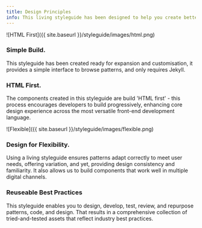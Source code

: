 ```yaml
---
title: Design Principles
info: This living styleguide has been designed to help you create better and informed experiences for all digital savvy users.
---
```


![HTML First]({{ site.baseurl }}/styleguide/images/html.png)

### Simple Build.

This styleguide has been created ready for expansion and customisation, it provides a simple interface to browse patterns, and only requires Jekyll.

### HTML First.

The components created in this styleguide are build 'HTML first' - this process encourages developers to build progressively, enhancing core design experience across the most versatile front-end development language.

![Flexible]({{ site.baseurl }}/styleguide/images/flexible.png)

### Design for Flexibility.

Using a living styleguide ensures patterns adapt correctly to meet user needs, offering variation, and yet, providing design consistency and familiarity. It also allows us to build components that work well in multiple digital channels. 

### Reuseable Best Practices

This styleguide enables you to design, develop, test, review, and repurpose patterns, code, and design. That results in a comprehensive collection of tried-and-tested assets that reflect industry best practices.
